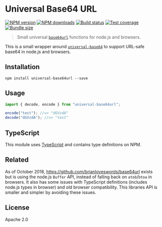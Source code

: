 # Universal Base64 URL

[![NPM version](https://img.shields.io/npm/v/universal-base64url.svg?style=flat)](https://npmjs.org/package/universal-base64url)
[![NPM downloads](https://img.shields.io/npm/dm/universal-base64url.svg?style=flat)](https://npmjs.org/package/universal-base64url)
[![Build status](https://img.shields.io/travis/blakeembrey/universal-base64url.svg?style=flat)](https://travis-ci.org/blakeembrey/universal-base64url)
[![Test coverage](https://img.shields.io/coveralls/blakeembrey/universal-base64url.svg?style=flat)](https://coveralls.io/r/blakeembrey/universal-base64url?branch=master)
[![Bundle size](https://img.shields.io/bundlephobia/minzip/universal-base64url.svg)](https://bundlephobia.com/result?p=universal-base64url)

> Small universal [`base64url`](http://en.wikipedia.org/wiki/Base64#RFC_4648) functions for node.js and browsers.

This is a small wrapper around [`universal-base64`](https://github.com/blakeembrey/universal-base64) to support URL-safe base64 in node.js and browsers.

## Installation

```
npm install universal-base64url --save
```

## Usage

```js
import { decode, encode } from "universal-base64url";

encode("test"); //=> "dGVzdA"
decode("dGVzdA"); //=> "test"
```

## TypeScript

This module uses [TypeScript](https://github.com/Microsoft/TypeScript) and contains type definitions on NPM.

## Related

As of October 2018, https://github.com/brianloveswords/base64url exists but is using the node.js `Buffer` API, instead of falling back on `atob`/`btoa` in browsers. It also has some issues with TypeScript definitions (includes node.js types in browser) and old browser compatibility. This libraries API is smaller and simpler by avoiding these issues.

## License

Apache 2.0
